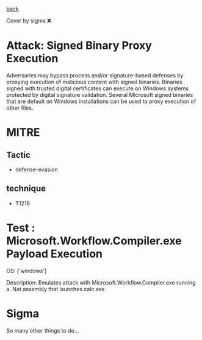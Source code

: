 [back](../index.md)

Cover by sigma :x: 

# Attack: Signed Binary Proxy Execution

 Adversaries may bypass process and/or signature-based defenses by proxying execution of malicious content with signed binaries. Binaries signed with trusted digital certificates can execute on Windows systems protected by digital signature validation. Several Microsoft signed binaries that are default on Windows installations can be used to proxy execution of other files.

# MITRE
## Tactic
  - defense-evasion

## technique
  - T1218

# Test : Microsoft.Workflow.Compiler.exe Payload Execution

OS: ['windows']

Description: Emulates attack with Microsoft.Workflow.Compiler.exe running a .Net assembly that launches calc.exe


# Sigma

 So many other things to do...